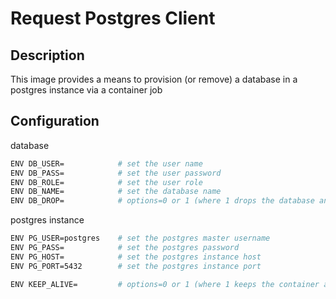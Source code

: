 # Request Postgres Client

## Description
This image provides a means to provision (or remove) a database in a postgres instance via a container job

## Configuration

database
```bash
ENV DB_USER=            # set the user name 
ENV DB_PASS=            # set the user password
ENV DB_ROLE=            # set the user role
ENV DB_NAME=            # set the database name
ENV DB_DROP=            # options=0 or 1 (where 1 drops the database and quits)
```
postgres instance
```bash
ENV PG_USER=postgres    # set the postgres master username    
ENV PG_PASS=            # set the postgres password
ENV PG_HOST=            # set the postgres instance host
ENV PG_PORT=5432        # set the postgres instance port
```

```bash
ENV KEEP_ALIVE=         # options=0 or 1 (where 1 keeps the container alive)
```
